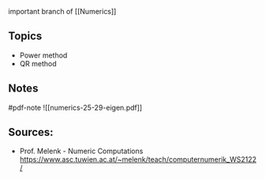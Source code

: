 important branch of [[Numerics]]


## Topics
- Power method
- QR method


## Notes
#pdf-note 
![[numerics-25-29-eigen.pdf]]


## Sources:
- Prof. Melenk - Numeric Computations https://www.asc.tuwien.ac.at/~melenk/teach/computernumerik_WS2122/